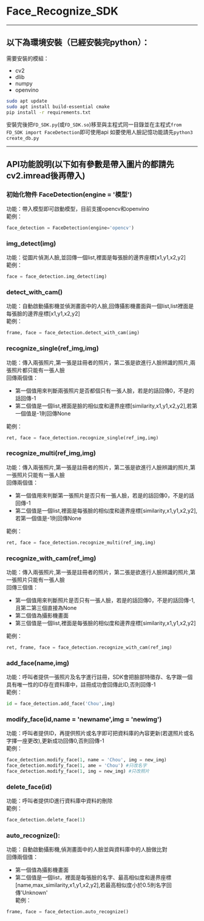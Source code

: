 # Face_Recognize_SDK
---
## 以下為環境安裝（已經安裝完python）：
需要安裝的模組：
* cv2
* dlib
* numpy
* openvino
```bash
sudo apt update
sudo apt install build-essential cmake  
pip install -r requirements.txt
```

安裝完後把`FD_SDK.py`(或`FD_SDK.so`)移至與主程式同一目錄並在主程式`from FD_SDK import FaceDetection`即可使用api
如要使用人臉記憶功能請先`python3 create_db.py`

---
## API功能說明(以下如有參數是帶入圖片的都請先cv2.imread後再帶入)
### 初始化物件 FaceDetection(engine = '模型')
功能：帶入模型即可啟動模型，目前支援opencv和openvino  
範例：
```python
face_detection = FaceDetection(engine='opencv')
```
### img_detect(img)
功能：從圖片偵測人臉,並回傳一個list,裡面是每張臉的邊界座標[x1,y1,x2,y2]  
範例：
```python
face = face_detection.img_detect(img)
```
### detect_with_cam()
功能：自動啟動攝影機並偵測畫面中的人臉,回傳攝影機畫面與一個list,list裡面是每張臉的邊界座標[x1,y1,x2,y2]  
範例：
```python
frame, face = face_detection.detect_with_cam(img)
```
### recognize_single(ref_img,img)
功能：傳入兩張照片,第一張是註冊者的照片，第二張是欲進行人臉辨識的照片,兩張照片都只能有一張人臉  
回傳兩個值：
* 第一個值用來判斷兩張照片是否都個只有一張人臉，若是的話回傳0，不是的話回傳-1
* 第二個值是一個list,裡面是臉的相似度和邊界座標[similarity,x1,y1,x2,y2],若第一個值是-1則回傳None   

範例：
```python
ret, face = face_detection.recognize_single(ref_img,img)
```
### recognize_multi(ref_img,img)
功能：傳入兩張照片,第一張是註冊者的照片，第二張是欲進行人臉辨識的照片,第一張照片只能有一張人臉  
回傳兩個值：
* 第一個值用來判斷第一張照片是否只有一張人臉，若是的話回傳0，不是的話回傳-1
* 第二個值是一個list,裡面是每張臉的相似度和邊界座標[similarity,x1,y1,x2,y2],若第一個值是-1則回傳None  

範例：
```python
ret, face = face_detection.recognize_multi(ref_img,img)
```
### recognize_with_cam(ref_img)
功能：傳入兩張照片,第一張是註冊者的照片，第二張是欲進行人臉辨識的照片,第一張照片只能有一張人臉  
回傳三個值：
* 第一個值用來判斷照片是否只有一張人臉，若是的話回傳0，不是的話回傳-1,且第二第三個直接為None
* 第二個值為攝影機畫面
* 第三個值是一個list,裡面是每張臉的相似度和邊界座標[similarity,x1,y1,x2,y2]

範例：
```python
ret, frame, face = face_detection.recognize_with_cam(ref_img)
```
### add_face(name,img)
功能：呼叫者提供一張照片及名字進行註冊，SDK會把臉部特徵存、名字跟一個具有唯一性的ID存在資料庫中，註冊成功會回傳此ID,否則回傳-1  
範例：
```python
id = face_detection.add_face('Chou',img)
```
### modify_face(id,name = 'newname',img = 'newimg')
功能：呼叫者提供ID，再提供照片或名字即可把資料庫的內容更新(若選照片或名字擇一座更改),更新成功回傳0,否則回傳-1  
範例：
```python
face_detection.modify_face(1, name = 'Chou', img = new_img)
face_detection.modify_face(1, ame = 'Chou') #只改名字
face_detection.modify_face(1, img = new_img) #只改照片
```
### delete_face(id)
功能：呼叫者提供ID進行資料庫中資料的刪除  
範例：
```python
face_detection.delete_face(1)
```
### auto_recognize():
功能：自動啟動攝影機,偵測畫面中的人臉並與資料庫中的人臉做比對  
回傳兩個值：
* 第一個值為攝影機畫面
* 第二個值是一個list，裡面是每張臉的名字、最高相似度和邊界座標[name,max_similarity,x1,y1,x2,y2],若最高相似度小於0.5則名字回傳'Unknown'  
範例：
```python
frame, face = face_detection.auto_recognize()
```
